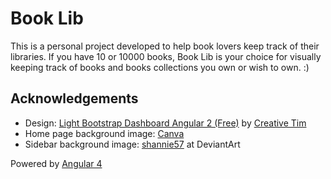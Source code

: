 # Book Lib

This is a personal project developed to help book lovers keep track of their libraries. If you have 10 or 10000 books, Book Lib is your choice for visually keeping track of books and books collections you own or wish to own. :)

## Acknowledgements

- Design: [Light Bootstrap Dashboard Angular 2 (Free)](https://www.creative-tim.com/product/light-bootstrap-dashboard-angular2) by [Creative Tim](https://www.creative-tim.com/)
- Home page background image: [Canva](https://www.canva.com/photos/interiors/MACVi-0sMy4-books-bookcase-library-bookshelf-shelf-literature/)
- Sidebar background image: [shannie57](https://shannie57.deviantart.com/art/Stack-of-Books-277612587) at DeviantArt

Powered by [Angular 4](https://angular.io/)